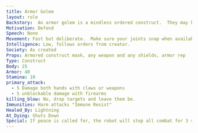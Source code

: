```yaml
---
title: Armor Golem
layout: role
Backstory:  An armor golem is a mindless ordered construct.  They may have a number of orders and are smart enough to remember the orders, but are not smart enough to make their own decisions.  These are made by the Robot Librarian to guard his home and himself.These are suits of armor and weapons that are animated to defend an area determined by the robot librarian or other creator.
Motivation: Defend
Speech: None
Movement: Fast but deliberate.  Make sure your joints snap when available to do so.
Intelligence: Low, follows orders from creator.
Society: As created
Props: Armored construct mask, any weapon and any shields, armor rep
Type: Construct
Body: 25
Armor: 40
Stamina: 10
primary_attack:
  - 5 Damage both hands with claws or weapons
  - 5 unblockable damage with firearms
killing_blow: No, drop targets and leave them be. 
Immunities: Harm attacks "Immune Resist"
Healed_By: Lightning
At_Dying: Shuts Down
Special: If peace is called for, the robot will stop all combat for 3 second (Internal count),  If hit with Shatter or Destroy condition, reduce primary attack to 2 damage as attached weapons are broken.
---
```

